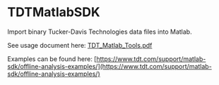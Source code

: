 # TDTMatlabSDK
Import binary Tucker-Davis Technologies data files into Matlab.

See usage document here: [TDT_Matlab_Tools.pdf](https://github.com/tdtneuro/TDTbin2mat/blob/master/TDT_Matlab_Tools.pdf)

Examples can be found here: [https://www.tdt.com/support/matlab-sdk/offline-analysis-examples/](https://www.tdt.com/support/matlab-sdk/offline-analysis-examples/)
